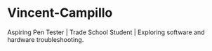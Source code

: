 # Vincent-Campillo
Aspiring Pen Tester | Trade School Student | Exploring software and hardware troubleshooting.
